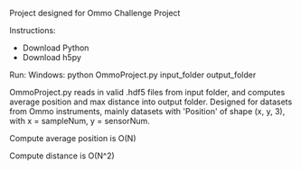 Project designed for Ommo Challenge Project

Instructions:
- Download Python
- Download h5py

Run:
Windows: python OmmoProject.py input_folder output_folder

OmmoProject.py reads in valid .hdf5 files from input folder, and computes average position and max distance into output folder. Designed for datasets from Ommo instruments, mainly datasets with 'Position' of shape (x, y, 3), with x = sampleNum, y = sensorNum.

Compute average position is O(N)

Compute distance is O(N^2)